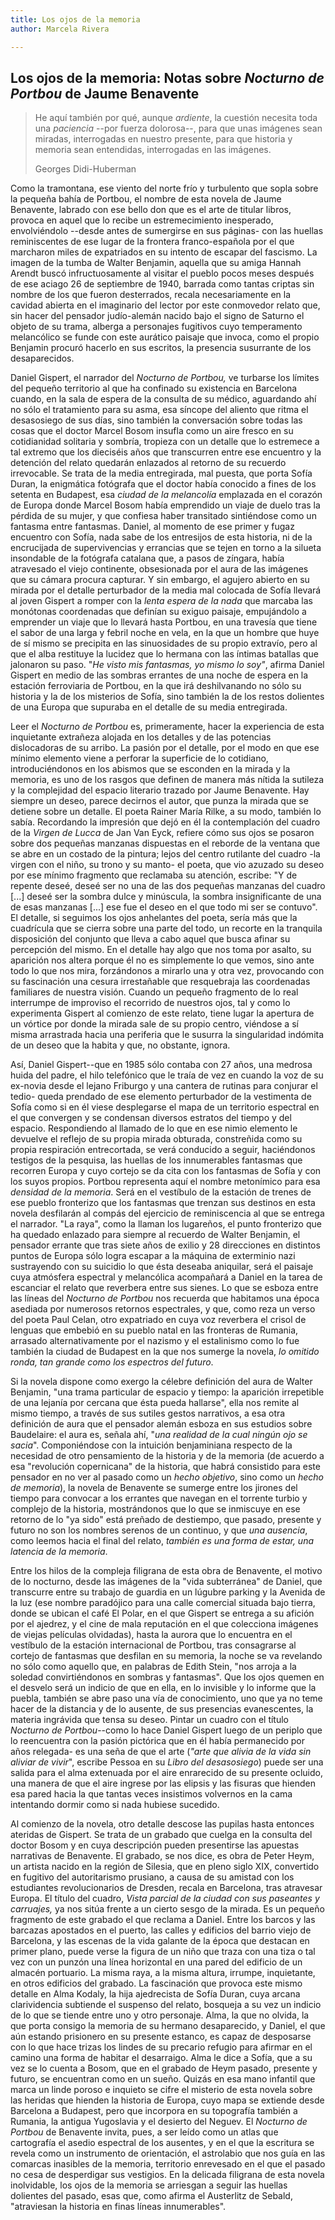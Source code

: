 ```yaml
---
title: Los ojos de la memoria
author: Marcela Rivera

---
```


## Los ojos de la memoria: Notas sobre *Nocturno de Portbou* de Jaume Benavente

> He aquí también por qué, aunque *ardiente*, la cuestión necesita toda una *paciencia* --por fuerza dolorosa--, para que unas imágenes sean miradas, interrogadas en nuestro presente, para que historia y memoria sean entendidas, interrogadas en las imágenes.
>
> Georges Didi-Huberman

Como la tramontana, ese viento del norte frío y turbulento que sopla sobre la pequeña bahía de Portbou, el nombre de esta novela de Jaume Benavente, labrado con ese bello don que es el arte de titular libros, provoca en aquel que lo recibe un estremecimiento inesperado, envolviéndolo --desde antes de sumergirse en sus páginas- con las huellas reminiscentes de ese lugar de la frontera franco-española por el que marcharon miles de expatriados en su intento de escapar del fascismo. La imagen de la tumba de Walter Benjamin, aquella que su amiga Hannah Arendt buscó infructuosamente al visitar el pueblo pocos meses después de ese aciago 26 de septiembre de 1940, barrada como tantas criptas sin nombre de los que fueron desterrados, recala necesariamente en la cavidad abierta en el imaginario del lector por este conmovedor relato que, sin hacer del pensador judío-alemán nacido bajo el signo de Saturno el objeto de su trama, alberga a personajes fugitivos cuyo temperamento melancólico se funde con este aurático paisaje que invoca, como el propio Benjamin procuró hacerlo en sus escritos, la presencia susurrante de los desaparecidos.

Daniel Gispert, el narrador del *Nocturno de Portbou,* ve turbarse los límites del pequeño territorio al que ha confinado su existencia en Barcelona cuando, en la sala de espera de la consulta de su médico, aguardando ahí no sólo el tratamiento para su asma, esa síncope del aliento que ritma el desasosiego de sus días, sino también la conversación sobre todas las cosas que el doctor Marcel Bosom insufla como un aire fresco en su cotidianidad solitaria y sombría, tropieza con un detalle que lo estremece a tal extremo que los dieciséis años que transcurren entre ese encuentro y la detención del relato quedarán enlazados al retorno de su recuerdo irrevocable. Se trata de la media entregirada, mal puesta, que porta Sofía Duran, la enigmática fotógrafa que el doctor había conocido a fines de los setenta en Budapest, esa *ciudad de la melancolía* emplazada en el corazón de Europa donde Marcel Bosom había emprendido un viaje de duelo tras la pérdida de su mujer, y que confiesa haber transitado sintiéndose como un fantasma entre fantasmas. Daniel, al momento de ese primer y fugaz encuentro con Sofía, nada sabe de los entresijos de esta historia, ni de la encrucijada de supervivencias y errancias que se tejen en torno a la silueta insondable de la fotógrafa catalana que, a pasos de zíngara, había atravesado el viejo continente, obsesionada por el aura de las imágenes que su cámara procura capturar. Y sin embargo, el agujero abierto en su mirada por el detalle perturbador de la media mal colocada de Sofía llevará al joven Gispert a romper con la *lenta espera de la nada* que marcaba las monótonas coordenadas que definían su exiguo paisaje, empujándolo a emprender un viaje que lo llevará hasta Portbou, en una travesía que tiene el sabor de una larga y febril noche en vela, en la que un hombre que huye de sí mismo se precipita en las sinuosidades de su propio extravío, pero al que el alba restituye la lucidez que lo hermana con las íntimas batallas que jalonaron su paso. "*He visto mis fantasmas, yo mismo lo soy"*, afirma Daniel Gispert en medio de las sombras errantes de una noche de espera en la estación ferroviaria de Portbou, en la que irá deshilvanando no sólo su historia y la de los misterios de Sofía, sino también la de los restos dolientes de una Europa que supuraba en el detalle de su media entregirada.

Leer el *Nocturno de Portbou* es, primeramente, hacer la experiencia de esta inquietante extrañeza alojada en los detalles y de las potencias dislocadoras de su arribo. La pasión por el detalle, por el modo en que ese mínimo elemento viene a perforar la superficie de lo cotidiano, introduciéndonos en los abismos que se esconden en la mirada y la memoria, es uno de los rasgos que definen de manera más nítida la sutileza y la complejidad del espacio literario trazado por Jaume Benavente. Hay siempre un deseo, parece decirnos el autor, que punza la mirada que se detiene sobre un detalle. El poeta Rainer María Rilke, a su modo, también lo sabía. Recordando la impresión que dejó en él la contemplación del cuadro de la *Virgen de Lucca* de Jan Van Eyck, refiere cómo sus ojos se posaron sobre dos pequeñas manzanas dispuestas en el reborde de la ventana que se abre en un costado de la pintura; lejos del centro rutilante del cuadro -la virgen con el niño, su trono y su manto- el poeta, que vio azuzado su deseo por ese mínimo fragmento que reclamaba su atención, escribe: "Y de repente deseé, deseé ser no una de las dos pequeñas manzanas del cuadro \[...\] deseé ser la sombra dulce y minúscula, la sombra insignificante de una de esas manzanas \[...\] ese fue el deseo en el que todo mi ser se contuvo". El detalle, si seguimos los ojos anhelantes del poeta, sería más que la cuadrícula que se cierra sobre una parte del todo, un recorte en la tranquila disposición del conjunto que lleva a cabo aquel que busca afinar su percepción del mismo. En el detalle hay algo que nos toma por asalto, su aparición nos altera porque él no es simplemente lo que vemos, sino ante todo lo que nos mira, forzándonos a mirarlo una y otra vez, provocando con su fascinación una cesura irrestañable que resquebraja las coordenadas familiares de nuestra visión. Cuando un pequeño fragmento de lo real interrumpe de improviso el recorrido de nuestros ojos, tal y como lo experimenta Gispert al comienzo de este relato, tiene lugar la apertura de un vórtice por donde la mirada sale de su propio centro, viéndose a sí misma arrastrada hacia una periferia que le susurra la singularidad indómita de un deseo que la habita y que, no obstante, ignora.

Así, Daniel Gispert--que en 1985 sólo contaba con 27 años, una medrosa huida del padre, el hilo telefónico que le traía de vez en cuando la voz de su ex-novia desde el lejano Friburgo y una cantera de rutinas para conjurar el tedio- queda prendado de ese elemento perturbador de la vestimenta de Sofía como si en él viese desplegarse el mapa de un territorio espectral en el que convergen y se condensan diversos estratos del tiempo y del espacio. Respondiendo al llamado de lo que en ese nimio elemento le devuelve el reflejo de su propia mirada obturada, constreñida como su propia respiración entrecortada, se verá conducido a seguir, haciéndonos testigos de la pesquisa, las huellas de los innumerables fantasmas que recorren Europa y cuyo cortejo se da cita con los fantasmas de Sofía y con los suyos propios. Portbou representa aquí el nombre metonímico para esa *densidad de la memoria*. Será en el vestíbulo de la estación de trenes de ese pueblo fronterizo que los fantasmas que trenzan sus destinos en esta novela desfilarán al compás del ejercicio de reminiscencia al que se entrega el narrador. "La raya", como la llaman los lugareños, el punto fronterizo que ha quedado enlazado para siempre al recuerdo de Walter Benjamin, el pensador errante que tras siete años de exilio y 28 direcciones en distintos puntos de Europa sólo logra escapar a la máquina de exterminio nazi sustrayendo con su suicidio lo que ésta deseaba aniquilar, será el paisaje cuya atmósfera espectral y melancólica acompañará a Daniel en la tarea de escanciar el relato que reverbera entre sus sienes. Lo que se esboza entre las líneas del *Nocturno de Portbou* nos recuerda que habitamos una época asediada por numerosos retornos espectrales, y que, como reza un verso del poeta Paul Celan, otro expatriado en cuya voz reverbera el crisol de lenguas que embebió en su pueblo natal en las fronteras de Rumania, arrasado alternativamente por el nazismo y el estalinismo como lo fue también la ciudad de Budapest en la que nos sumerge la novela, *lo omitido ronda, tan grande como los espectros del futuro*.

Si la novela dispone como exergo la célebre definición del aura de Walter Benjamin, "una trama particular de espacio y tiempo: la aparición irrepetible de una lejanía por cercana que ésta pueda hallarse", ella nos remite al mismo tiempo, a través de sus sutiles gestos narrativos, a esa otra definición de aura que el pensador alemán esboza en sus estudios sobre Baudelaire: el aura es, señala ahí, "*una realidad de la cual ningún ojo se sacia*". Componiéndose con la intuición benjaminiana respecto de la necesidad de otro pensamiento de la historia y de la memoria (de acuerdo a esa "revolución copernicana" de la historia, que habrá consistido para este pensador en no ver al pasado como un *hecho objetivo*, sino como un *hecho de memoria*), la novela de Benavente se sumerge entre los jirones del tiempo para convocar a los errantes que navegan en el torrente turbio y complejo de la historia, mostrándonos que lo que se inmiscuye en ese retorno de lo "ya sido" está preñado de destiempo, que pasado, presente y futuro no son los nombres serenos de un continuo, y que *una ausencia*, como leemos hacia el final del relato, *también es una forma de estar, una latencia de la memoria*.

Entre los hilos de la compleja filigrana de esta obra de Benavente, el motivo de lo nocturno, desde las imágenes de la "vida subterránea" de Daniel, que transcurre entre su trabajo de guardia en un lúgubre parking y la Avenida de la luz (ese nombre paradójico para una calle comercial situada bajo tierra, donde se ubican el café El Polar, en el que Gispert se entrega a su afición por el ajedrez, y el cine de mala reputación en el que colecciona imágenes de viejas películas olvidadas), hasta la aurora que lo encuentra en el vestíbulo de la estación internacional de Portbou, tras consagrarse al cortejo de fantasmas que desfilan en su memoria, la noche se va revelando no sólo como aquello que, en palabras de Edith Stein, "nos arroja a la soledad convirtiéndonos en sombras y fantasmas". Que los ojos quemen en el desvelo será un indicio de que en ella, en lo invisible y lo informe que la puebla, también se abre paso una vía de conocimiento, uno que ya no teme hacer de la distancia y de lo ausente, de sus presencias evanescentes, la materia ingrávida que tensa su deseo. Pintar un cuadro con el título *Nocturno de Portbou*--como lo hace Daniel Gispert luego de un periplo que lo reencuentra con la pasión pictórica que en él había permanecido por años relegada- es una seña de que el arte (*"arte que alivia de la vida sin aliviar de vivir*", escribe Pessoa en su *Libro del desasosiego*) puede ser una salida para el alma extenuada por el aire enrarecido de su presente ocluido, una manera de que el aire ingrese por las elipsis y las fisuras que hienden esa pared hacia la que tantas veces insistimos volvernos en la cama intentando dormir como si nada hubiese sucedido.

Al comienzo de la novela, otro detalle descose las pupilas hasta entonces ateridas de Gispert. Se trata de un grabado que cuelga en la consulta del doctor Bosom y en cuya descripción pueden presentirse las apuestas narrativas de Benavente. El grabado, se nos dice, es obra de Peter Heym, un artista nacido en la región de Silesia, que en pleno siglo XIX, convertido en fugitivo del autoritarismo prusiano, a causa de su amistad con los estudiantes revolucionarios de Dresden, recala en Barcelona, tras atravesar Europa. El título del cuadro, *Vista parcial de la ciudad con sus paseantes y carruajes,* ya nos sitúa frente a un cierto sesgo de la mirada. Es un pequeño fragmento de este grabado el que reclama a Daniel. Entre los barcos y las barcazas apostados en el puerto, las calles y edificios del barrio viejo de Barcelona, y las escenas de la vida galante de la época que destacan en primer plano, puede verse la figura de un niño que traza con una tiza o tal vez con un punzón una línea horizontal en una pared del edificio de un almacén portuario. La misma raya, a la misma altura, irrumpe, inquietante, en otros edificios del grabado. La fascinación que provoca este mismo detalle en Alma Kodaly, la hija ajedrecista de Sofía Duran, cuya arcana clarividencia subtiende el suspenso del relato, bosqueja a su vez un indicio de lo que se tiende entre uno y otro personaje. Alma, la que no olvida, la que porta consigo la memoria de su hermano desaparecido, y Daniel, el que aún estando prisionero en su presente estanco, es capaz de desposarse con lo que hace trizas los lindes de su precario refugio para afirmar en el camino una forma de habitar el desarraigo. Alma le dice a Sofía, que a su vez se lo cuenta a Bosom, que en el grabado de Heym pasado, presente y futuro, se encuentran como en un sueño. Quizás en esa mano infantil que marca un linde poroso e inquieto se cifre el misterio de esta novela sobre las heridas que hienden la historia de Europa, cuyo mapa se extiende desde Barcelona a Budapest, pero que incorpora en su topografía también a Rumania, la antigua Yugoslavia y el desierto del Neguev. El *Nocturno de Portbou* de Benavente invita, pues, a ser leído como un atlas que cartografía el asedio espectral de los ausentes, y en el que la escritura se revela como un instrumento de orientación, el astrolabio que nos guía en las comarcas inasibles de la memoria, territorio enrevesado en el que el pasado no cesa de desperdigar sus vestigios. En la delicada filigrana de esta novela inolvidable, los ojos de la memoria se arriesgan a seguir las huellas dolientes del pasado, esas que, como afirma el Austerlitz de Sebald, "atraviesan la historia en finas líneas innumerables".
